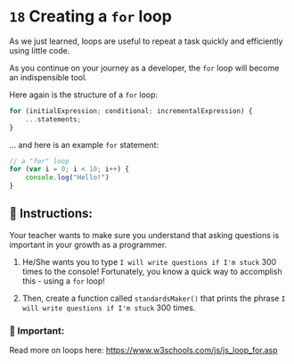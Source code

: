# `18` Creating a `for` loop

As we just learned, loops are useful to repeat a task quickly and efficiently using little code.  

As you continue on your journey as a developer, the `for` loop will become an indispensible tool.

Here again is the structure of a `for` loop:

```js
for (initialExpression; conditional; incrementalExpression) {
    ...statements;
}
```
... and here is an example `for` statement:

```js
// a "for" loop
for (var i = 0; i < 10; i++) {
    console.log("Hello!")
}
```

## :pencil: Instructions:

Your teacher wants to make sure you understand that asking questions is important in your growth as a programmer. 

1. He/She wants you to type `I will write questions if I'm stuck` 300 times to the console!  Fortunately, you know a quick way to accomplish this - using a `for` loop!

2. Then, create a function called `standardsMaker()` that prints the phrase `I will write questions if I'm stuck` 300 times.


### :mag_right: Important:

Read more on loops here: https://www.w3schools.com/js/js_loop_for.asp
